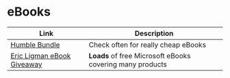 # eBooks

Link | Description
---| ---
[Humble Bundle](https://www.humblebundle.com/) | Check often for really cheap eBooks
[Eric Ligman eBook Giveaway](https://www.channelpronetwork.com/blog/entry/largest-free-microsoft-ebook-giveaway-i-m-giving-away-millions-free-microsoft-ebooks) | __Loads__ of free Microsoft eBooks covering many products